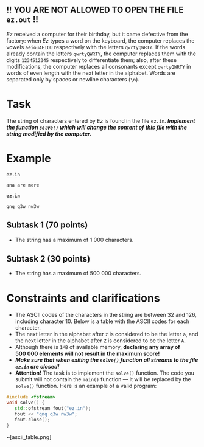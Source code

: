 
## **!! YOU ARE NOT ALLOWED TO OPEN THE FILE `ez.out` !!**

*Ez* received a computer for their birthday, but it came defective from the factory: when *Ez* types a word on the keyboard, the computer replaces the vowels `aeiouAEIOU` respectively with the letters `qwrtyQWRTY`. If the words already contain the letters `qwrtyQWRTY`, the computer replaces them with the digits `1234512345` respectively to differentiate them; also, after these modifications, the computer replaces all consonants except `qwrtyQWRTY` in words of even length with the next letter in the alphabet. Words are separated only by spaces or newline characters (`\n`).

# Task
The string of characters entered by *Ez* is found in the file `ez.in`. ***Implement the function `solve()` which will change the content of this file with the string modified by the computer.***

# Example
`ez.in`
```
ana are mere
```
**`ez.in`**
```
qnq q3w nw3w
```

## Subtask 1 (70 points)
* The string has a maximum of $1\ 000$ characters.

## Subtask 2 (30 points)
* The string has a maximum of $500\ 000$ characters.

# Constraints and clarifications
* The ASCII codes of the characters in the string are between $32$ and $126$, including character $10$. Below is a table with the ASCII codes for each character.
* The next letter in the alphabet after `z` is considered to be the letter `a`, and the next letter in the alphabet after `Z` is considered to be the letter `A`.
* Although there is `1MB` of available memory, **declaring any array of $500\ 000$ elements will not result in the maximum score!**
* ***Make sure that when exiting the `solve()` function all streams to the file `ez.in` are closed!***
* **Attention!** The task is to implement the `solve()` function. The code you submit will not contain the `main()` function — it will be replaced by the `solve()` function. Here is an example of a valid program:
```cpp
#include <fstream>
void solve() {
   std::ofstream fout("ez.in");
   fout << "qnq q3w nw3w";
   fout.close();
}
```

~[ascii_table.png]
```
